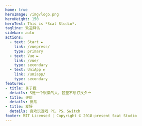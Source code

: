 ```yaml
---
home: true
heroImage: /img/logo.png
heroHeight: 150
heroText: This is *Scat Studio*.
tagline: 欢迎拜访.
sidebar: auto
actions:
  - text: Start ►
    link: /vuepress/
    type: primary
  - text: Vue ►
    link: /vue/
    type: secondary
  - text: UniApp ►
    link: /uniapp/
    type: secondary
features:
- title: 关于我
  details: S是一个很懒的人，甚至不想打艮夕宀
- title: 评价
  details: 佛系
- title: 爱好
  details: 喜欢玩游戏 PC、PS、Switch
footer: MIT Licensed | Copyright © 2018-present Scat Studio
---
```

